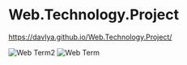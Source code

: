 # Web.Technology.Project
https://davlya.github.io/Web.Technology.Project/

![Web Term2](https://user-images.githubusercontent.com/102499378/199711441-692a6c79-a053-4f13-89fc-f95ed38191f3.png)
![Web Term](https://user-images.githubusercontent.com/102499378/199711459-e246f51c-5aa1-471f-9db1-252046030348.png)
